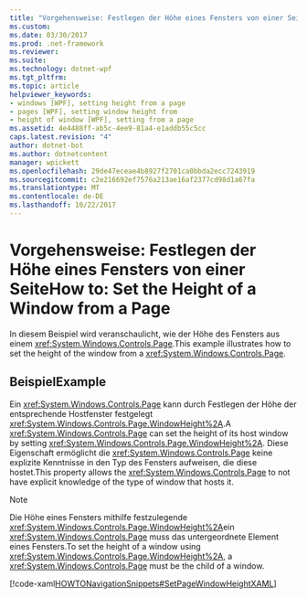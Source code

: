 ```yaml
---
title: "Vorgehensweise: Festlegen der Höhe eines Fensters von einer Seite"
ms.custom: 
ms.date: 03/30/2017
ms.prod: .net-framework
ms.reviewer: 
ms.suite: 
ms.technology: dotnet-wpf
ms.tgt_pltfrm: 
ms.topic: article
helpviewer_keywords:
- windows [WPF], setting height from a page
- pages [WPF], setting window height from
- height of window [WPF], setting from a page
ms.assetid: 4e4488ff-ab5c-4ee9-81a4-e1addb55c5cc
caps.latest.revision: "4"
author: dotnet-bot
ms.author: dotnetcontent
manager: wpickett
ms.openlocfilehash: 29de47eceae4b8927f2701ca0bbda2ecc7243919
ms.sourcegitcommit: c2e216692ef7576a213ae16af2377cd98d1a67fa
ms.translationtype: MT
ms.contentlocale: de-DE
ms.lasthandoff: 10/22/2017
---
```

# <a name="how-to-set-the-height-of-a-window-from-a-page"></a><span data-ttu-id="7712b-102">Vorgehensweise: Festlegen der Höhe eines Fensters von einer Seite</span><span class="sxs-lookup"><span data-stu-id="7712b-102">How to: Set the Height of a Window from a Page</span></span>
<span data-ttu-id="7712b-103">In diesem Beispiel wird veranschaulicht, wie der Höhe des Fensters aus einem <xref:System.Windows.Controls.Page>.</span><span class="sxs-lookup"><span data-stu-id="7712b-103">This example illustrates how to set the height of the window from a <xref:System.Windows.Controls.Page>.</span></span>  
  
## <a name="example"></a><span data-ttu-id="7712b-104">Beispiel</span><span class="sxs-lookup"><span data-stu-id="7712b-104">Example</span></span>  
 <span data-ttu-id="7712b-105">Ein <xref:System.Windows.Controls.Page> kann durch Festlegen der Höhe der entsprechende Hostfenster festgelegt <xref:System.Windows.Controls.Page.WindowHeight%2A>.</span><span class="sxs-lookup"><span data-stu-id="7712b-105">A <xref:System.Windows.Controls.Page> can set the height of its host window by setting <xref:System.Windows.Controls.Page.WindowHeight%2A>.</span></span> <span data-ttu-id="7712b-106">Diese Eigenschaft ermöglicht die <xref:System.Windows.Controls.Page> keine explizite Kenntnisse in den Typ des Fensters aufweisen, die diese hostet.</span><span class="sxs-lookup"><span data-stu-id="7712b-106">This property allows the <xref:System.Windows.Controls.Page> to not have explicit knowledge of the type of window that hosts it.</span></span>  
  
> [!NOTE]
>  <span data-ttu-id="7712b-107">Die Höhe eines Fensters mithilfe festzulegende <xref:System.Windows.Controls.Page.WindowHeight%2A>ein <xref:System.Windows.Controls.Page> muss das untergeordnete Element eines Fensters.</span><span class="sxs-lookup"><span data-stu-id="7712b-107">To set the height of a window using <xref:System.Windows.Controls.Page.WindowHeight%2A>, a <xref:System.Windows.Controls.Page> must be the child of a window.</span></span>  
  
 [!code-xaml[HOWTONavigationSnippets#SetPageWindowHeightXAML](../../../../samples/snippets/csharp/VS_Snippets_Wpf/HOWTONavigationSnippets/CSharp/SetWindowHeightPage.xaml#setpagewindowheightxaml)]
